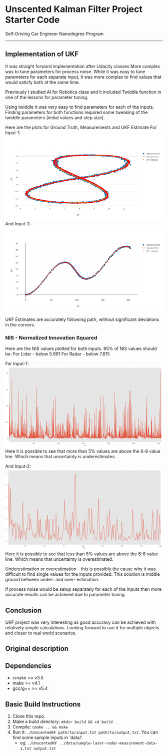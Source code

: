 # Unscented Kalman Filter Project Starter Code
Self-Driving Car Engineer Nanodegree Program

---

## Implementation of UKF
It was straight forward implementation after Udacity classes
More complex was to tune parameters for process noise.
While it was easy to tune parameters for each separate input,
it was more complex to find values that would satisfy both
at the same time.

Previously I studied AI for Robotics class and it included
Twiddle function in one of the lessons for parameter tuning.

Using twiddle it was very easy to find parameters for each of the inputs.
Finding parameters for both functions required some tweaking
of the twiddle parameters (initial values and step size).

Here are the plots for Ground Truth, Measurements and UKF Estimate
For Input-1:
![Plot - Input 1](img/plot1.png)
And Input-2:
![Plot - Input 2](img/plot2.png)

UKF Estimates are accurately following path, without significant
deviations in the corners.

### NIS - Normalized Innovation Squared
Here are the NIS values plotted for both inputs.
95% of NIS values should be:
For Lidar - below 5.991
For Radar - below 7.815

For Input-1:
![NIS - Input 1](img/nis1.png)
Here it is possible to see that more than 5% values are above the 6-8 value line. Which means that uncertainty is underestimates.

And Input-2:
![NIS - Input 2](img/nis2.png)
Here it is possible to see that less than 5% values are above the 6-8 value line. Which means that uncertainty is overestimated.

Underestimation or overestimation - this is possibly the cause why it was difficult to find single values for the inputs provided. This solution is middle ground between under- and over- estimation.

If process noise would be setup separately for each of the inputs then more accurate results can be achieved due to parameter tuning.

## Conclusion
UKF project was very interesting as good accuracy can be achieved with relatively simple calculations.
Looking forward to use it for multiple objects and closer to real world scenarios.


## Original description
## Dependencies

* cmake >= v3.5
* make >= v4.1
* gcc/g++ >= v5.4

## Basic Build Instructions

1. Clone this repo.
2. Make a build directory: `mkdir build && cd build`
3. Compile: `cmake .. && make`
4. Run it: `./UnscentedKF path/to/input.txt path/to/output.txt`. You can find
   some sample inputs in 'data/'.
    - eg. `./UnscentedKF ../data/sample-laser-radar-measurement-data-1.txt output.txt`
